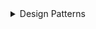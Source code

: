 

<details>
  <summary>Design Patterns</summary>
  
  ### Hoc Pattern
  1. https://www.youtube.com/watch?v=yepZDprpf0Y&list=PLe3J6mZBq1xVZ-aVma_0GFa2sC-Fwl0J3&ab_channel=JsCafe

  ### Some Code
  ```js
 import { useEffect, useRef, useState } from "react";

  const withDimension = (Element) => {

    function WithDimensions(props) {
      const compRef = useRef();
      const [width, setWidth] = useState(null);
      const [height, setHeight] = useState(null);

      useEffect(() => {
        if (compRef.current) {
          setWidth(compRef.current.offsetWidth);
          setHeight(compRef.current.offsetHeight);
        }
      }, [compRef]);

      return <Element ref={compRef} width={width} height={height} {...props} />;
    }

    return WithDimensions;
  };

  ```
</details>